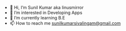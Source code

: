 - 👋 Hi, I’m Sunil Kumar aka linusmirror
- 👀 I’m interested in Developing Apps
- 🌱 I’m currently learning B.E
- 📫 How to reach me sunilkumarsivalingam@gmail.com

<!---
linus-mirror/linus-mirror is a ✨ special ✨ repository because its `README.md` (this file) appears on your GitHub profile.
You can click the Preview link to take a look at your changes.
--->
